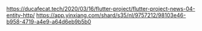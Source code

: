 https://ducafecat.tech/2020/03/16/flutter-project/flutter-project-news-04-entity-http/  https://app.yinxiang.com/shard/s35/nl/9757212/98103e46-b958-4719-a4e9-a64d6eb9b5b0